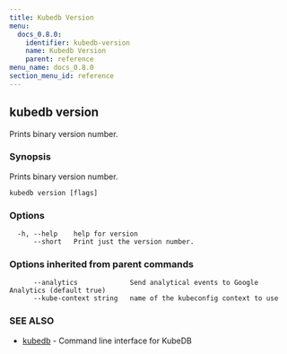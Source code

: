 ```yaml
---
title: Kubedb Version
menu:
  docs_0.8.0:
    identifier: kubedb-version
    name: Kubedb Version
    parent: reference
menu_name: docs_0.8.0
section_menu_id: reference
---
```


## kubedb version

Prints binary version number.

### Synopsis

Prints binary version number.

```
kubedb version [flags]
```

### Options

```
  -h, --help    help for version
      --short   Print just the version number.
```

### Options inherited from parent commands

```
      --analytics             Send analytical events to Google Analytics (default true)
      --kube-context string   name of the kubeconfig context to use
```

### SEE ALSO

* [kubedb](/docs/0.8.0/reference/kubedb)	 - Command line interface for KubeDB

